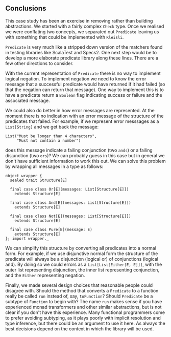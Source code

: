 ## Conclusions

This case study has been an exercise in
removing rather than building abstractions.
We started with a fairly complex `Check` type.
Once we realised we were conflating two concepts,
we separated out `Predicate`
leaving us with something that could be implemented with `Kleisli`.

`Predicate` is very much like a stripped down version
of the matchers found in testing libraries like ScalaTest and Specs2.
One next step would be to develop
a more elaborate predicate library along these lines.
There are a few other directions to consider.

With the current representation of `Predicate`
there is no way to implement logical negation.
To implement negation we need to know the error message
that a successful predicate would have returned if it had failed
(so that the negation can return that message).
One way to implement this is to have a predicate return a `Boolean` flag
indicating success or failure and the associated message.

We could also do better in how error messages are represented.
At the moment there is no indication with an error message
of the structure of the predicates that failed.
For example, if we represent error messsages as a `List[String]`
and we get back the message:

```tut:book:silent
List("Must be longer than 4 characters",
     "Must not contain a number")
```

does this message indicate a failing conjunction (two `ands`)
or a failing disjunction (two `ors`)?
We can probably guess in this case
but in general we don't have sufficient information to work this out.
We can solve this problem by wrapping all messages in a type as follows:

```tut:book:silent
object wrapper {
  sealed trait Structure[E]

  final case class Or[E](messages: List[Structure[E]])
    extends Structure[E]

  final case class And[E](messages: List[Structure[E]])
    extends Structure[E]

  final case class Not[E](messages: List[Structure[E]])
    extends Structure[E]

  final case class Pure[E](message: E)
    extends Structure[E]
}; import wrapper._
```

We can simplify this structure by converting all predicates into a normal form.
For example, if we use disjunctive normal form
the structure of the predicate will always be
a disjunction (logical or) of conjunctions (logical and).
By doing so we could errors as a `List[List[Either[E, E]]]`,
with the outer list representing disjunction,
the inner list representing conjunction,
and the `Either` representing negation.

Finally, we made several design choices
that reasonable people could disagree with.
Should the method that converts a `Predicate` to a function
really be called `run` instead of, say, `toFunction`?
Should `Predicate` be a subtype of `Function` to begin with?
The name `run` makes sense if
you have experienced monad transformers and other similar abstractions,
but is not clear if you don't have this experience.
Many functional programmers come to prefer avoiding subtyping,
as it plays poorly with implicit resolution and type inference,
but there could be an argument to use it here.
As always the best decisions depend on the context
in which the library will be used.
